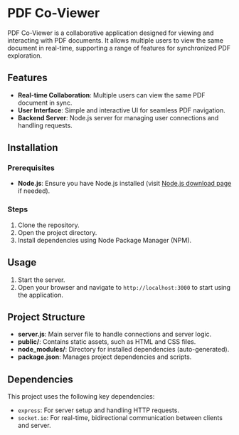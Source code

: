 # PDF Co-Viewer

PDF Co-Viewer is a collaborative application designed for viewing and interacting with PDF documents. It allows multiple users to view the same document in real-time, supporting a range of features for synchronized PDF exploration.

## Features

- **Real-time Collaboration**: Multiple users can view the same PDF document in sync.
- **User Interface**: Simple and interactive UI for seamless PDF navigation.
- **Backend Server**: Node.js server for managing user connections and handling requests.

## Installation

### Prerequisites

- **Node.js**: Ensure you have Node.js installed (visit [Node.js download page](https://nodejs.org/) if needed).
  
### Steps

1. Clone the repository.
2. Open the project directory.
3. Install dependencies using Node Package Manager (NPM).

## Usage

1. Start the server.
2. Open your browser and navigate to `http://localhost:3000` to start using the application.

## Project Structure

- **server.js**: Main server file to handle connections and server logic.
- **public/**: Contains static assets, such as HTML and CSS files.
- **node_modules/**: Directory for installed dependencies (auto-generated).
- **package.json**: Manages project dependencies and scripts.

## Dependencies

This project uses the following key dependencies:
- `express`: For server setup and handling HTTP requests.
- `socket.io`: For real-time, bidirectional communication between clients and server.

